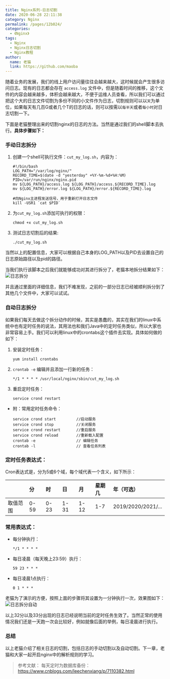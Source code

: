 ```yaml
---
title: Nginx系列-日志切割
date: 2020-06-28 22:11:38
category: Nginx
permalink: /pages/12b024/
categories: 
  - 《Nginx》
tags: 
  - Nginx
  - Nginx日志切割
  - Nginx教程
author: 
  name: 老猫
  link: https://github.com/maoba
---
```

随着业务的发展，我们的线上用户访问量往往会越来越大，这时候就会产生很多访问日志。现有的日志都会存在 `access.log` 文件中，但是随着时间的推移，这个文件的内容会越来越多，体积会越来越大，不便于运维人员查看，所以我们可以通过把这个大的日志文件切割为多份不同的小文件作为日志，切割规则可以以`天`为单位，如果每天有几百G或者几个T的日志的话，则可以按需以`每半天`或者`每小时`对日志切割一下。

下面是老猫整理出来的切割nginx的日志的方法。当然是通过我们的shell脚本去执行。**具体步骤如下：**

<!-- more -->

### 手动日志拆分

1. 创建一个shell可执行文件：`cut_my_log.sh`，内容为：

   ```shell
   #!/bin/bash
   LOG_PATH="/var/log/nginx/"
   RECORD_TIME=$(date -d "yesterday" +%Y-%m-%d+%H:%M)
   PID=/var/run/nginx/nginx.pid
   mv ${LOG_PATH}/access.log ${LOG_PATH}/access.${RECORD_TIME}.log
   mv ${LOG_PATH}/error.log ${LOG_PATH}/error.${RECORD_TIME}.log
   
   #向Nginx主进程发送信号，用于重新打开日志文件
   kill -USR1 `cat $PID`
   ```

2. 为`cut_my_log.sh`添加可执行的权限：

   ```shell
   chmod +x cut_my_log.sh
   ```

3. 测试日志切割后的结果:

   ```shell
   ./cut_my_log.sh
   ```

当然以上的配置信息，大家可以根据自己本身的LOG_PATH以及PID去设置自己的日志原始路径以及pid的路径。

当我们执行该脚本之后我们就能够成功对其进行拆分了，老猫本地拆分结果如下：
       ![日志拆分](https://cdn.ktdaddy.com/architecture/nginx/rzcf.png)

并且通过里面的详细信息，我们不难发现，之前的一部分日志已经被顺利拆分到了其他几个文件中，大家可以试试。

### 自动日志拆分

如果我们每天去做这个拆分动作的时候，其实是愚蠢的，其实在我们的linux中系统中也有定时任务的说法，其用法也和我们Java中的定时任务类似，所以大家也非常容易上手。我们可以利用linux中的crontabs这个插件去实现。具体如何做的如下：

1. 安装定时任务：

   ```
   yum install crontabs
   ```

2. `crontab -e` 编辑并且添加一行新的任务：

   ```
   */1 * * * * /usr/local/nginx/sbin/cut_my_log.sh
   ```

3. 重启定时任务：

   ```
   service crond restart
   ```

- 附：常用定时任务命令：

  ```
  service crond start         //启动服务
  service crond stop          //关闭服务
  service crond restart       //重启服务
  service crond reload        //重新载入配置
  crontab -e                  // 编辑任务
  crontab -l                  // 查看任务列表
  ```

### 定时任务表达式：

Cron表达式是，分为5或6个域，每个域代表一个含义，如下所示：

|          | 分   | 时   | 日   | 月   | 星期几 | 年（可选）       |
| :------- | :--- | :--- | :--- | :--- | :----- | :--------------- |
| 取值范围 | 0-59 | 0-23 | 1-31 | 1-12 | 1-7    | 2019/2020/2021/… |

### 常用表达式：

- 每分钟执行：

  ```
  */1 * * * *
  ```

- 每日凌晨（每天晚上23:59）执行：

  ```
  59 23 * * *
  ```

- 每日凌晨1点执行：

  ```
  0 1 * * *
  ```

老猫为了演示的方便，按照上面的步骤将其设置为一分钟执行一次，效果图如下：
​![日志拆分自动](https://cdn.ktdaddy.com/architecture/nginx/ricfzd.png)

以上32分以及33分出现的日志已经说明当前的定时任务生效了。当然正常的使用情况我们还是一天跑一次会比较好，例如就像后面的举例，每日凌晨进行执行。

### 总结

以上老猫介绍了相关日志的切割，包括日志的手动切割以及自动切割。下一章，老猫和大家一起开启nginx中的解析规则的学习。

> 参考文献：
> 每天定时为数据库备份：https://www.cnblogs.com/leechenxiang/p/7110382.html
